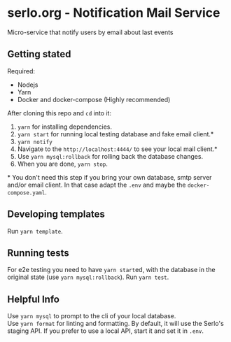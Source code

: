# serlo.org - Notification Mail Service

Micro-service that notify users by email about last events

## Getting stated

Required:

- Nodejs
- Yarn
- Docker and docker-compose (Highly recommended)

After cloning this repo and `cd` into it:

1. `yarn` for installing dependencies.
2. `yarn start` for running local testing database and fake email client.\*
3. `yarn notify`
4. Navigate to the `http://localhost:4444/` to see your local mail client.\*
5. Use `yarn mysql:rollback` for rolling back the database changes.
6. When you are done, `yarn stop`.

\* You don't need this step if you bring your own database, smtp server and/or email client. In that case adapt the `.env` and maybe the `docker-compose.yaml`.


## Developing templates

Run `yarn template`.

## Running tests

For e2e testing you need to have `yarn start`ed, with the database in the original state (use `yarn mysql:rollback`).
Run `yarn test`.

## Helpful Info

Use `yarn mysql` to prompt to the cli of your local database.  
Use `yarn format` for linting and formatting.
By default, it will use the Serlo's staging API. If you prefer to use a local API, start it and set it in `.env`.
